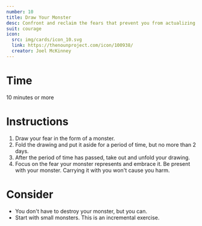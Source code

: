 ```yaml
---
number: 10
title: Draw Your Monster
desc: Confront and reclaim the fears that prevent you from actualizing your courage.
suit: courage
icon:
  src: img/cards/icon_10.svg
  link: https://thenounproject.com/icon/100938/
  creator: Joel McKinney
---
```

# Time 
10 minutes or more

# Instructions
1. Draw your fear in the form of a monster.
2. Fold the drawing and put it aside for a period of time, but no more than 2 days.
3. After the period of time has passed, take out and unfold your drawing.
4. Focus on the fear your monster represents and embrace it. Be present with your monster. Carrying it with you won't cause you harm. 

# Consider
- You don't have to destroy your monster, but you can.
- Start with small monsters. This is an incremental exercise.

